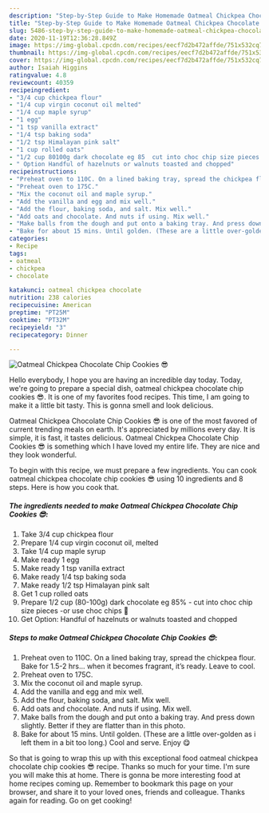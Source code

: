 ```yaml
---
description: "Step-by-Step Guide to Make Homemade Oatmeal Chickpea Chocolate Chip Cookies 😎"
title: "Step-by-Step Guide to Make Homemade Oatmeal Chickpea Chocolate Chip Cookies 😎"
slug: 5486-step-by-step-guide-to-make-homemade-oatmeal-chickpea-chocolate-chip-cookies
date: 2020-11-19T12:36:28.849Z
image: https://img-global.cpcdn.com/recipes/eecf7d2b472affde/751x532cq70/oatmeal-chickpea-chocolate-chip-cookies-😎-recipe-main-photo.jpg
thumbnail: https://img-global.cpcdn.com/recipes/eecf7d2b472affde/751x532cq70/oatmeal-chickpea-chocolate-chip-cookies-😎-recipe-main-photo.jpg
cover: https://img-global.cpcdn.com/recipes/eecf7d2b472affde/751x532cq70/oatmeal-chickpea-chocolate-chip-cookies-😎-recipe-main-photo.jpg
author: Isaiah Higgins
ratingvalue: 4.8
reviewcount: 40359
recipeingredient:
- "3/4 cup chickpea flour"
- "1/4 cup virgin coconut oil melted"
- "1/4 cup maple syrup"
- "1 egg"
- "1 tsp vanilla extract"
- "1/4 tsp baking soda"
- "1/2 tsp Himalayan pink salt"
- "1 cup rolled oats"
- "1/2 cup 80100g dark chocolate eg 85  cut into choc chip size pieces or use choc chips "
- " Option Handful of hazelnuts or walnuts toasted and chopped"
recipeinstructions:
- "Preheat oven to 110C. On a lined baking tray, spread the chickpea flour. Bake for 1.5-2 hrs... when it becomes fragrant, it’s ready. Leave to cool."
- "Preheat oven to 175C."
- "Mix the coconut oil and maple syrup."
- "Add the vanilla and egg and mix well."
- "Add the flour, baking soda, and salt. Mix well."
- "Add oats and chocolate. And nuts if using. Mix well."
- "Make balls from the dough and put onto a baking tray. And press down slightly. Better if they are flatter than in this photo."
- "Bake for about 15 mins. Until golden. (These are a little over-golden as i left them in a bit too long.) Cool and serve. Enjoy 😋"
categories:
- Recipe
tags:
- oatmeal
- chickpea
- chocolate

katakunci: oatmeal chickpea chocolate 
nutrition: 238 calories
recipecuisine: American
preptime: "PT25M"
cooktime: "PT32M"
recipeyield: "3"
recipecategory: Dinner

---
```



![Oatmeal Chickpea Chocolate Chip Cookies 😎](https://img-global.cpcdn.com/recipes/eecf7d2b472affde/751x532cq70/oatmeal-chickpea-chocolate-chip-cookies-😎-recipe-main-photo.jpg)

Hello everybody, I hope you are having an incredible day today. Today, we're going to prepare a special dish, oatmeal chickpea chocolate chip cookies 😎. It is one of my favorites food recipes. This time, I am going to make it a little bit tasty. This is gonna smell and look delicious.

Oatmeal Chickpea Chocolate Chip Cookies 😎 is one of the most favored of current trending meals on earth. It's appreciated by millions every day. It is simple, it is fast, it tastes delicious. Oatmeal Chickpea Chocolate Chip Cookies 😎 is something which I have loved my entire life. They are nice and they look wonderful.




To begin with this recipe, we must prepare a few ingredients. You can cook oatmeal chickpea chocolate chip cookies 😎 using 10 ingredients and 8 steps. Here is how you cook that.

<!--inarticleads1-->

##### The ingredients needed to make Oatmeal Chickpea Chocolate Chip Cookies 😎:

1. Take 3/4 cup chickpea flour
1. Prepare 1/4 cup virgin coconut oil, melted
1. Take 1/4 cup maple syrup
1. Make ready 1 egg
1. Make ready 1 tsp vanilla extract
1. Make ready 1/4 tsp baking soda
1. Make ready 1/2 tsp Himalayan pink salt
1. Get 1 cup rolled oats
1. Prepare 1/2 cup (80-100g) dark chocolate eg 85% - cut into choc chip size pieces -or use choc chips 😬
1. Get  Option: Handful of hazelnuts or walnuts toasted and chopped




<!--inarticleads2-->

##### Steps to make Oatmeal Chickpea Chocolate Chip Cookies 😎:

1. Preheat oven to 110C. On a lined baking tray, spread the chickpea flour. Bake for 1.5-2 hrs... when it becomes fragrant, it’s ready. Leave to cool.
1. Preheat oven to 175C.
1. Mix the coconut oil and maple syrup.
1. Add the vanilla and egg and mix well.
1. Add the flour, baking soda, and salt. Mix well.
1. Add oats and chocolate. And nuts if using. Mix well.
1. Make balls from the dough and put onto a baking tray. And press down slightly. Better if they are flatter than in this photo.
1. Bake for about 15 mins. Until golden. (These are a little over-golden as i left them in a bit too long.) Cool and serve. Enjoy 😋




So that is going to wrap this up with this exceptional food oatmeal chickpea chocolate chip cookies 😎 recipe. Thanks so much for your time. I'm sure you will make this at home. There is gonna be more interesting food at home recipes coming up. Remember to bookmark this page on your browser, and share it to your loved ones, friends and colleague. Thanks again for reading. Go on get cooking!
